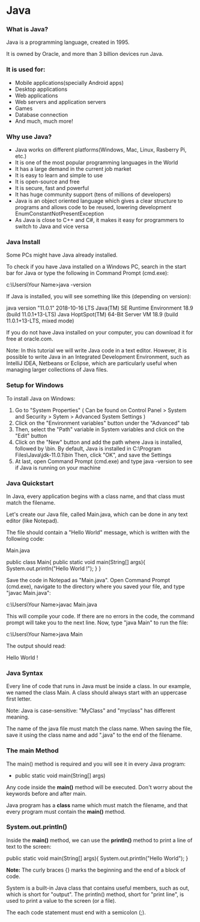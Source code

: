 # Java

### What is Java?

Java is a programming language, created in 1995.

It is owned by Oracle, and more than 3 billion devices run Java.

### It is used for:
* Mobile applications(specially Android apps)
* Desktop applications
* Web applications
* Web servers and application servers
* Games
* Database connection
* And much, much more!

### Why use Java?

* Java works on different platforms(Windows, Mac, Linux, Rasberry Pi, etc.)
* It is one of the most popular programming languages in the World
* It has a large demand in the current job market
* It is easy to learn and simple to use
* It is open-source and free
* It is secure, fast and powerful
* It has huge community support (tens of millions of developers)
* Java is an object oriented language which gives a clear structure to programs and allows code to be reused, lowering development EnumConstantNotPresentException
* As Java is close to C++ and C#, it makes it easy for programmers to switch to Java and vice versa

### Java Install

Some PCs might have Java already installed.

To check if you have Java installed on a Windows PC, search in the start bar for Java or type the following in Command Prompt (cmd.exe):

c:\Users\Your Name>java -version

If Java is installed, you will see something like this (depending on version):

java version "11.0.1" 2018-10-16 LTS
Java(TM) SE Runtime Environment 18.9 (build 11.0.1+13-LTS)
Java HoptSpot(TM) 64-Bit Server VM 18.9 (build 11.0.1+13-LTS, mixed mode)

If you do not have Java installed on your computer, you can download it for free at oracle.com.

Note: In this tutorial we will write Java code in a text editor. However, it is possible to write Java in an Integrated Development Environment, such as IntelliJ IDEA, Netbeans or Eclipse, which are particularly useful when managing larger collections of Java files.


### Setup for Windows

To install Java on Windows:

1. Go to "System Properties" ( Can be found on Control Panel > System and Security > Sytem > Advanced System Settings )
2. Click on the "Environment variables" button under the "Advanced" tab
3. Then, select the "Path" variable in System variables and click on the "Edit" button
4. Click on the "New" button and add the path where Java is installed, followed by \bin. By default, Java is installed in C:\Program Files\Java\jdk-11.0.1\bin
   Then, click "OK", and save the Settings
5. At last, open Command Prompt (cmd.exe) and type java -version to see if Java is running on your machine


### Java Quickstart

In Java, every application begins with a class name, and that class must match the filename.

Let's create our Java file, called Main.java, which can be done in any text editor (like Notepad).

The file should contain a "Hello World" message, which is written with the following code:

Main.java


public class Main{
  public static void main(String[] args){
    System.out.println("Hello World !");
  }
}


Save the code in Notepad as "Main.java". Open Command Prompt (cmd.exe), navigate to the directory where you saved your file, and type "javac Main.java":

c:\Users\Your Name>javac Main.java

This will compile your code. If there are no errors in the code, the command prompt will take you to the next line. Now, type "java Main" to run the file:

c:\Users\Your Name>java Main

The output should read:

Hello World !


### Java Syntax

Every line of code that runs in Java must be inside a class. In our example, we named the class Main. A class should always start with an uppercase first letter.

Note: Java is case-sensitive: "MyClass" and "myclass" has different meaning.

The name of the java file must match the class name. When saving the file, save it using the class name and add ".java" to the end of the filename. 

### The main Method

The main() method is required and you will see it in every Java program:

* public static void main(String[] args)

Any code inside the **main()** method will be executed. Don't worry about the keywords before and after main.

Java program has a **class** name which must match the filename, and that every program must contain the **main()** method.


### System.out.println()

Inside the **main()** method, we can use the **println()** method to print a line of text to the screen:

public static void main(String[] args){
System.out.println("Hello World");
}

**Note:** The curly braces {} marks the beginning and the end of a block of code.

System is a built-in Java class that contains useful members, such as out, which is short for "output". The println() method, short for "print line", is used to print a value to the screen (or a file).

The each code statement must end with a semicolon (;).
